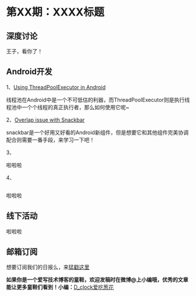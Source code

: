 # 第XX期：XXXX标题

## 深度讨论

[]()

王子，看你了！

## Android开发

1、[Using ThreadPoolExecutor in Android](https://medium.com/@amitshekhar/threadpoolexecutor-in-android-8e9d22330ee3#.xr5ikco85)

线程池在Android中是一个不可低估的利器，而ThreadPoolExecutor则是执行线程池中一个个线程的真正执行者，那么如何使用它呢~

2、[Overlap issue with Snackbar](https://medium.com/@phaniraja/overlap-issue-with-snackbar-df49e25be407#.ost4sydwd)

snackbar是一个好用又好看的Android新组件，但是想要它和其他组件完美协调配合则需要一番手段，来学习一下吧！

3、[]()

啦啦啦

4、[]()

![]()

啦啦啦

## 线下活动

[]()

啦啦啦


## 邮箱订阅

想要订阅我们的日报么，来[猛戳这里](http://list.qq.com/cgi-bin/qf_invite?id=d469993d2c888e971c0fbb2309c4d84256968386b126b967)

**如果你是一个爱写技术博客的童鞋，欢迎发稿时在微博@上小编哦，优秀的文章能让更多童鞋们看到！小编：**[D_clock爱吃葱花](http://weibo.com/2480694892/profile?rightmod=1&wvr=6&mod=personinfo&is_all=1)
